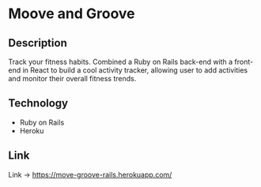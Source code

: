 # Moove and Groove

## Description
Track your fitness habits. Combined a Ruby on Rails back-end with a front-end in React to build a cool activity tracker, allowing user to add activities and monitor their overall fitness trends.

## Technology

- Ruby on Rails
- Heroku

## Link
Link -> https://move-groove-rails.herokuapp.com/
